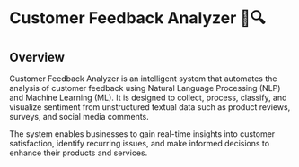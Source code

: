 # Customer Feedback Analyzer 📝🔍

## Overview

Customer Feedback Analyzer is an intelligent system that automates the analysis of customer feedback using Natural Language Processing (NLP) and Machine Learning (ML). It is designed to collect, process, classify, and visualize sentiment from unstructured textual data such as product reviews, surveys, and social media comments.

The system enables businesses to gain real-time insights into customer satisfaction, identify recurring issues, and make informed decisions to enhance their products and services.
